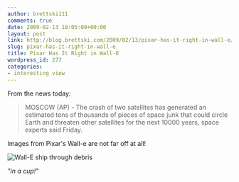 ```yaml
---
author: brettski111
comments: true
date: 2009-02-13 18:05:09+00:00
layout: post
link: http://blog.brettski.com/2009/02/13/pixar-has-it-right-in-wall-e/
slug: pixar-has-it-right-in-wall-e
title: Pixar Has It Right in Wall-E
wordpress_id: 277
categories:
- interesting view
---
```


From the news today:


<blockquote>MOSCOW (AP) - The crash of two satellites has generated an estimated tens of thousands of pieces of space junk that could circle Earth and threaten other satellites for the next 10000 years, space experts said Friday.</blockquote>


Images from Pixar's Wall-e are not far off at all!

![Wall-E ship through debris](http://brettski111.files.wordpress.com/2009/02/wall-e-ship.jpg?w=300)

_"in a cup!"_
